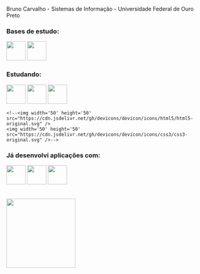 Bruno Carvalho -
Sistemas de Informação -
Universidade Federal de Ouro Preto 


<!--
**BrunoCarva1ho/BrunoCarva1ho** is a ✨ _special_ ✨ repository because its `README.md` (this file) appears on your GitHub profile.

Here are some ideas to get you started:

- 🔭 I’m currently working on ...
- 🌱 I’m currently learning ...
- 👯 I’m looking to collaborate on ...
- 🤔 I’m looking for help with ...
- 💬 Ask me about ...
- 📫 How to reach me: ...
- 😄 Pronouns: ...
- ⚡ Fun fact: ...
-->

<body>
  <div>
  <div>
  <head>
    <link rel="stylesheet" href="https://cdn.jsdelivr.net/gh/devicons/devicon@v2.15.1/devicon.min.css"> 
  </head>
  <h3>Bases de estudo:</h3>
  <div style"display: inline">
    <img width='50' height='50' src="https://cdn.jsdelivr.net/gh/devicons/devicon/icons/c/c-original.svg" />
    <img width='50' height='50' src="https://cdn.jsdelivr.net/gh/devicons/devicon/icons/java/java-original.svg" />
  </div>

  <h3>Estudando:</h3>
    <img width='50' height='50' src="https://cdn.jsdelivr.net/gh/devicons/devicon/icons/python/python-original.svg" />
    <img  width='50' height='50' src="https://cdn.jsdelivr.net/gh/devicons/devicon/icons/javascript/javascript-original.svg" />
    <img  width='50' height='50' src="https://cdn.jsdelivr.net/gh/devicons/devicon/icons/spring/spring-original-wordmark.svg" />
          
    <!--<img width='50' height='50' src="https://cdn.jsdelivr.net/gh/devicons/devicon/icons/html5/html5-original.svg" />
    <img width='50' height='50' src="https://cdn.jsdelivr.net/gh/devicons/devicon/icons/css3/css3-original.svg" />-->
    
  <h3>Já desenvolvi aplicações com:</h3>
  <div>
    <img width='50' height='50' src="https://cdn.jsdelivr.net/gh/devicons/devicon/icons/flask/flask-original-wordmark.svg"/>
    <img width='50' height='50' src="https://cdn.jsdelivr.net/gh/devicons/devicon/icons/dart/dart-original.svg" /> 
    <img width='50' height='50' src="https://cdn.jsdelivr.net/gh/devicons/devicon/icons/flutter/flutter-original.svg" />
  </div>

  </div>
  </div><br><br>
  
  <div>
    <a href="https://github.com/BrunoCarva1ho">
    <img loading="lazy" height="180em" src="https://github-readme-stats.vercel.app/api/top-langs/?username=BrunoCarva1ho&layout=compact&langs_count=7&theme=dracula"/>
  </div>
</body>


